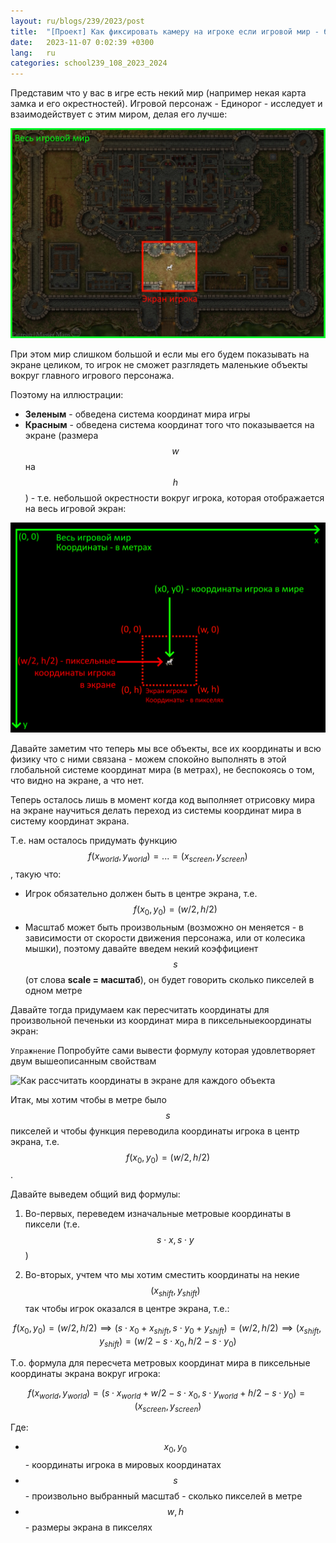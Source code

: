 ```yaml
---
layout: ru/blogs/239/2023/post
title:  "[Проект] Как фиксировать камеру на игроке если игровой мир - большой?"
date:   2023-11-07 0:02:39 +0300
lang:   ru
categories: school239_108_2023_2024
---
```


Представим что у вас в игре есть некий мир (например некая карта замка и его окрестностей).
Игровой персонаж - Единорог - исследует и взаимодействует с этим миром, делая его лучше:

![Иллюстрация игры с большим миром](/static/2023/11/unicorn_in_large_world.jpg)

При этом мир слишком большой и если мы его будем показывать на экране целиком, то игрок не сможет разглядеть маленькие объекты вокруг главного игрового персонажа.

Поэтому на иллюстрации:

- **Зеленым** - обведена система координат мира игры
- **Красным** - обведена система координат того что показывается на экране (размера $$w$$ на $$h$$) - т.е. небольшой окрестности вокруг игрока, которая отображается на весь игровой экран:

![Вводим систему координат мира и экрана](/static/2023/11/world_vs_screen_coordinates.png)

Давайте заметим что теперь мы все объекты, все их координаты и всю физику что с ними связана - можем спокойно выполнять в этой глобальной системе координат мира (в метрах), не беспокоясь о том, что видно на экране, а что нет.

Теперь осталось лишь в момент когда код выполняет отрисовку мира на экране научиться делать переход из системы координат мира в систему координат экрана.

Т.е. нам осталось придумать функцию $$f(x_{world}, y_{world}) = ... = (x_{screen}, y_{screen})$$, такую что:

- Игрок обязательно должен быть в центре экрана, т.е. $$f(x_0, y_0) = (w/2, h/2)$$
- Масштаб может быть произвольным (возможно он меняется - в зависимости от скорости движения персонажа, или от колесика мышки), поэтому давайте введем некий коэффициент $$s$$ (от слова **scale = масштаб**), он будет говорить сколько пикселей в одном метре

Давайте тогда придумаем как пересчитать координаты для произвольной печеньки из координат мира в пиксельныекоординаты экран:

```Упражнение``` Попробуйте сами вывести формулу которая удовлетворяет двум вышеописанным свойствам

![Как рассчитать координаты в экране для каждого объекта](/static/2023/11/world_vs_screen_coordinates_cookie.png)

Итак, мы хотим чтобы в метре было $$s$$ пикселей и чтобы функция переводила координаты игрока в центр экрана, т.е. $$f(x_0, y_0) = (w/2, h/2)$$.

Давайте выведем общий вид формулы:

1) Во-первых, переведем изначальные метровые координаты в пиксели (т.е. $$s \cdot x, s \cdot y$$)

2) Во-вторых, учтем что мы хотим сместить координаты на некие $$(x_{shift}, y_{shift})$$ так чтобы игрок оказался в центре экрана, т.е.:

$$f(x_0, y_0) = (w/2, h/2) \implies (s \cdot x_0 + x_{shift}, s \cdot y_0 + y_{shift}) = (w/2, h/2) \implies (x_{shift}, y_{shift}) = (w/2 - s \cdot x_0, h/2 - s \cdot y_0)$$

Т.о. формула для пересчета метровых координат мира в пиксельные координаты экрана вокруг игрока:

$$f(x_{world}, y_{world}) = (s \cdot x_{world} + w/2 - s \cdot x_0, s \cdot y_{world} + h/2 - s \cdot y_0) = (x_{screen}, y_{screen})$$

Где:

- $$x_0, y_0$$ - координаты игрока в мировых координатах
- $$s$$ - произвольно выбранный масштаб - сколько пикселей в метре
- $$w, h$$ - размеры экрана в пикселях
